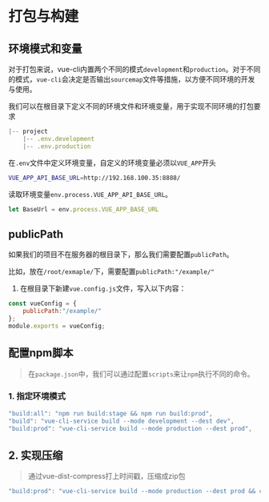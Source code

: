 # 打包与构建

## 环境模式和变量

对于打包来说，vue-cli内置两个不同的模式`development`和`production`。对于不同的模式，`vue-cli`会决定是否输出`sourcemap`文件等措施，以方便不同环境的开发与使用。

我们可以在根目录下定义不同的环境文件和环境变量，用于实现不同环境的打包要求

```js
|-- project
    |-- .env.development
    |-- .env.production
```

在`.env`文件中定义环境变量，自定义的环境变量必须以`VUE_APP`开头

```bash
VUE_APP_API_BASE_URL=http://192.168.100.35:8888/
```

读取环境变量`env.process.VUE_APP_API_BASE_URL`。

```js
let BaseUrl = env.process.VUE_APP_BASE_URL
```

## publicPath

如果我们的项目不在服务器的根目录下，那么我们需要配置`publicPath`。

比如，放在`/root/exmaple/`下，需要配置`publicPath:"/example/"`

1. 在根目录下新建`vue.config.js`文件，写入以下内容：

```js
const vueConfig = {
    publicPath:"/example/"
};
module.exports = vueConfig;
```

## 配置npm脚本

> 在`package.json`中，我们可以通过配置`scripts`来让`npm`执行不同的命令。

### 1. 指定环境模式

```js
"build:all": "npm run build:stage && npm run build:prod",
"build": "vue-cli-service build --mode development --dest dev",
"build:prod": "vue-cli-service build --mode production --dest prod",
```

## 2. 实现压缩

> 通过vue-dist-compress打上时间戳，压缩成zip包

```js
"build:prod": "vue-cli-service build --mode production --dest prod && compress prod",
```

